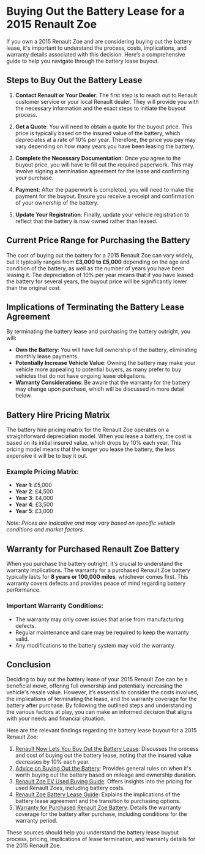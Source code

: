 # Buying Out the Battery Lease for a 2015 Renault Zoe

If you own a 2015 Renault Zoe and are considering buying out the battery lease, it's important to understand the process, costs, implications, and warranty details associated with this decision. Here’s a comprehensive guide to help you navigate through the battery lease buyout.

## Steps to Buy Out the Battery Lease

1. **Contact Renault or Your Dealer**: The first step is to reach out to Renault customer service or your local Renault dealer. They will provide you with the necessary information and the exact steps to initiate the buyout process.

2. **Get a Quote**: You will need to obtain a quote for the buyout price. This price is typically based on the insured value of the battery, which depreciates at a rate of 10% per year. Therefore, the price you pay may vary depending on how many years you have been leasing the battery.

3. **Complete the Necessary Documentation**: Once you agree to the buyout price, you will have to fill out the required paperwork. This may involve signing a termination agreement for the lease and confirming your purchase.

4. **Payment**: After the paperwork is completed, you will need to make the payment for the buyout. Ensure you receive a receipt and confirmation of your ownership of the battery.

5. **Update Your Registration**: Finally, update your vehicle registration to reflect that the battery is now owned rather than leased.

## Current Price Range for Purchasing the Battery

The cost of buying out the battery for a 2015 Renault Zoe can vary widely, but it typically ranges from **£3,000 to £5,000** depending on the age and condition of the battery, as well as the number of years you have been leasing it. The depreciation of 10% per year means that if you have leased the battery for several years, the buyout price will be significantly lower than the original cost.

## Implications of Terminating the Battery Lease Agreement

By terminating the battery lease and purchasing the battery outright, you will:

- **Own the Battery**: You will have full ownership of the battery, eliminating monthly lease payments.
- **Potentially Increase Vehicle Value**: Owning the battery may make your vehicle more appealing to potential buyers, as many prefer to buy vehicles that do not have ongoing lease obligations.
- **Warranty Considerations**: Be aware that the warranty for the battery may change upon purchase, which will be discussed in more detail below.

## Battery Hire Pricing Matrix

The battery hire pricing matrix for the Renault Zoe operates on a straightforward depreciation model. When you lease a battery, the cost is based on its initial insured value, which drops by 10% each year. This pricing model means that the longer you lease the battery, the less expensive it will be to buy it out. 

### Example Pricing Matrix:
- **Year 1**: £5,000
- **Year 2**: £4,500
- **Year 3**: £4,000
- **Year 4**: £3,500
- **Year 5**: £3,000

*Note: Prices are indicative and may vary based on specific vehicle conditions and market factors.*

## Warranty for Purchased Renault Zoe Battery

When you purchase the battery outright, it's crucial to understand the warranty implications. The warranty for a purchased Renault Zoe battery typically lasts for **8 years or 100,000 miles**, whichever comes first. This warranty covers defects and provides peace of mind regarding battery performance.

### Important Warranty Conditions:
- The warranty may only cover issues that arise from manufacturing defects.
- Regular maintenance and care may be required to keep the warranty valid.
- Any modifications to the battery system may void the warranty.

## Conclusion

Deciding to buy out the battery lease of your 2015 Renault Zoe can be a beneficial move, offering full ownership and potentially increasing the vehicle's resale value. However, it’s essential to consider the costs involved, the implications of terminating the lease, and the warranty coverage for the battery after purchase. By following the outlined steps and understanding the various factors at play, you can make an informed decision that aligns with your needs and financial situation.

Here are the relevant findings regarding the battery lease buyout for a 2015 Renault Zoe:

1. [Renault Now Lets You Buy Out the Battery Lease](https://www.speakev.com/threads/renault-now-lets-you-buy-out-the-battery-lease.86313/): Discusses the process and cost of buying out the battery lease, noting that the insured value decreases by 10% each year.
2. [Advice on Buying Out the Battery](https://www.speakev.com/threads/advice-on-buying-out-the-battery.158433/): Provides general rules on when it's worth buying out the battery based on mileage and ownership duration.
3. [Renault Zoe EV Used Buying Guide](https://evs-unplugged.com/renault-zoe-ev-used-buying-guide/): Offers insights into the pricing for used Renault Zoes, including battery costs.
4. [Renault Zoe Battery Lease Guide](https://www.greencarfuture.com/electric/renault-zoe-battery-lease-guide): Explains the implications of the battery lease agreement and the transition to purchasing options.
5. [Warranty for Purchased Renault Zoe Battery](https://www.renaultgroup.com/en/news-on-air/news/my-electric-cars-battery-should-i-buy-or-lease/): Details the warranty coverage for the battery after purchase, including conditions for the warranty period.

These sources should help you understand the battery lease buyout process, pricing, implications of lease termination, and warranty details for the 2015 Renault Zoe.
